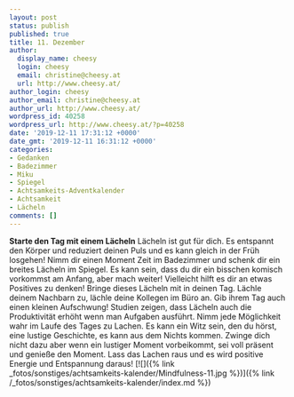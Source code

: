 ```yaml
---
layout: post
status: publish
published: true
title: 11. Dezember
author:
  display_name: cheesy
  login: cheesy
  email: christine@cheesy.at
  url: http://www.cheesy.at/
author_login: cheesy
author_email: christine@cheesy.at
author_url: http://www.cheesy.at/
wordpress_id: 40258
wordpress_url: http://www.cheesy.at/?p=40258
date: '2019-12-11 17:31:12 +0000'
date_gmt: '2019-12-11 16:31:12 +0000'
categories:
- Gedanken
- Badezimmer
- Miku
- Spiegel
- Achtsamkeits-Adventkalender
- Achtsamkeit
- Lächeln
comments: []
---
```

 **Starte den Tag mit einem Lächeln**
Lächeln ist gut für dich. Es entspannt den Körper und reduziert deinen Puls und es kann gleich in der Früh losgehen! Nimm dir einen Moment Zeit im Badezimmer und schenk dir ein breites Lächeln im Spiegel. Es kann sein, dass du dir ein bisschen komisch vorkommst am Anfang, aber mach weiter! Vielleicht hilft es dir an etwas Positives zu denken!
Bringe dieses Lächeln mit in deinen Tag. Lächle deinem Nachbarn zu, lächle deine Kollegen im Büro an. Gib ihrem Tag auch einen kleinen Aufschwung! Studien zeigen, dass Lächeln auch die Produktivität erhöht wenn man Aufgaben ausführt.
Nimm jede Möglichkeit wahr im Laufe des Tages zu Lachen. Es kann ein Witz sein, den du hörst, eine lustige Geschichte, es kann aus dem Nichts kommen. Zwinge dich nicht dazu aber wenn ein lustiger Moment vorbeikommt, sei voll präsent und genieße den Moment.
Lass das Lachen raus und es wird positive Energie und Entspannung daraus!
[![]({% link _fotos/sonstiges/achtsamkeits-kalender/Mindfulness-11.jpg %})]({% link /_fotos/sonstiges/achtsamkeits-kalender/index.md %})

